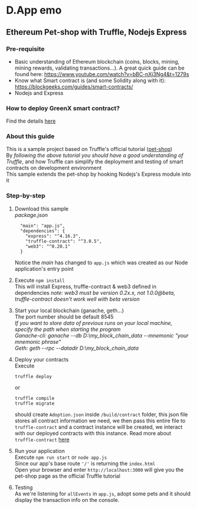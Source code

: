 # D.App emo
## Ethereum Pet-shop with Truffle, Nodejs Express

### Pre-requisite
- Basic understanding of Ethereum blockchain (coins, blocks, mining, mining rewards, validating transactions...). A great quick guide can be found here: https://www.youtube.com/watch?v=bBC-nXj3Ng4&t=1279s
- Know what Smart contract is (and some Solidity along with it): https://blockgeeks.com/guides/smart-contracts/
- Nodejs and Express

### How to deploy GreenX smart contract?
Find the details [here](https://drive.google.com/file/d/1QwUv_6HWj6bVzK6i2P2e3lP9DlsSkybR/view?usp=sharing)

### About this guide
This is a sample project based on Truffle's official tutorial ([pet-shop](http://truffleframework.com/tutorials/pet-shop))  
By *following the above tutorial you should have a good understanding of Truffle*, and how Truffle can simplify the deployment and testing of smart contracts on development environment  
This sample extends the pet-shop by hooking Nodejs's Express module into it

### Step-by-step
1. Download this sample  
   _package.json_
   ```
     "main": "app.js",
     "dependencies": {
       "express": "^4.16.3",
       "truffle-contract": "^3.0.5",
       "web3": "^0.20.1"
     }
   ```  
   Notice the _main_ has changed to `app.js` which was created as our Node application's entry point

2. Execute `npm install`  
This will install Express, truffle-contract & web3 defined in dependencies
_*note: web3 must be version 0.2x.x, not 1.0.0@beta, truffle-contract doesn't work well with beta version*_

3. Start your local blockchain (ganache, geth...)  
The port number should be default 8545  
_If you want to store data of previous runs on your local machine, specify the path when starting the program_  
_Ganache-cli: ganache --db D:\my_block_chain_data --mnemonic "your mnemonic phrase"_  
_Geth: geth --rpc --datadir D:\my_block_chain_data_  

4. Deploy your contracts  
    Execute   
    ```
    truffle deploy
    ```  
    or   
    ```
    truffle compile
    truffle migrate
    ```  
    should create `Adoption.json` inside `/build/contract` folder, this json file stores all contract information we need, we then pass this entire file to `truffle-contract` and a contract instance will be created, we interact with our deployed contracts with this instance.
    Read more about `truffle-contract` [here](https://github.com/trufflesuite/truffle-contract)

5. Run your application  
Execute `npm run start` or `node app.js`   
Since our app's base route `'/'` is returning the `index.html`  
Open your browser and enter `http://localhost:3000` will give you the pet-shop page as the official Truffle tutorial

6. Testing  
As we're listening for `allEvents` in `app.js`, adopt some pets and it should display the transaction info on the console.



